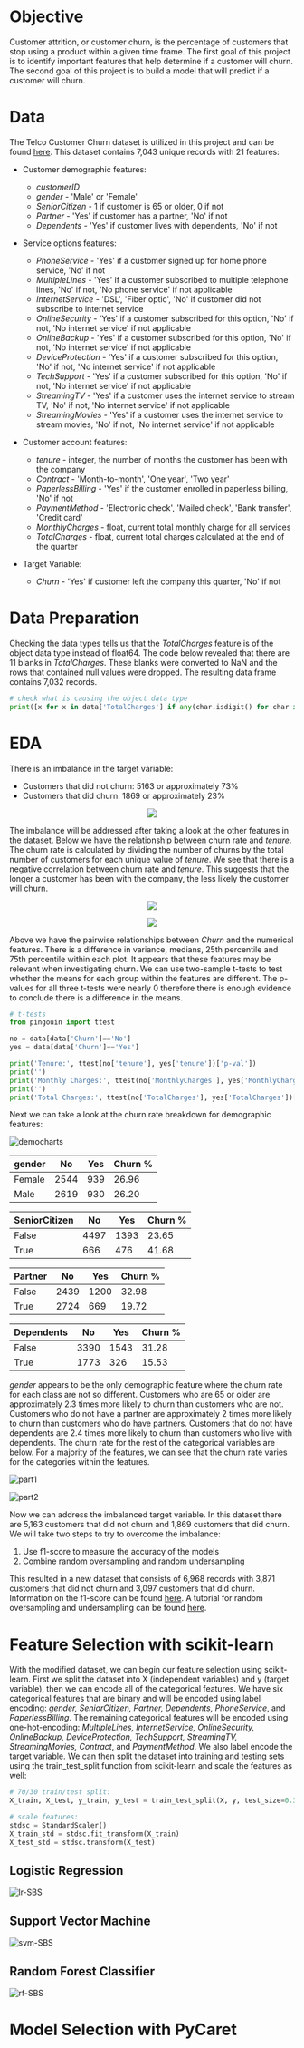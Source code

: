 # Objective
Customer attrition, or customer churn, is the percentage of customers that stop using a product within a given time frame. The first goal of this project is to identify important features that help determine if a customer will churn. The second goal of this project is to build a model that will predict if a customer will churn. 

# Data
The Telco Customer Churn dataset is utilized in this project and can be found [here](https://www.kaggle.com/blastchar/telco-customer-churn). This dataset contains 7,043 unique records with 21 features:
* Customer demographic features:
  * _customerID_
  * _gender_ - 'Male' or 'Female'
  * _SeniorCitizen_ - 1 if customer is 65 or older, 0 if not
  * _Partner_ - 'Yes' if customer has a partner, 'No' if not
  * _Dependents_ - 'Yes' if customer lives with dependents, 'No' if not
  
* Service options features:
  * _PhoneService_ - 'Yes' if a customer signed up for home phone service, 'No' if not
  * _MultipleLines_ - 'Yes' if a customer subscribed to multiple telephone lines, 'No' if not, 'No phone service' if not applicable
  * _InternetService_ - 'DSL', 'Fiber optic', 'No' if customer did not subscribe to internet service
  * _OnlineSecurity_ - 'Yes' if a customer subscribed for this option, 'No' if not, 'No internet service' if not applicable
  * _OnlineBackup_ - 'Yes' if a customer subscribed for this option, 'No' if not, 'No internet service' if not applicable
  * _DeviceProtection_ - 'Yes' if a customer subscribed for this option, 'No' if not, 'No internet service' if not applicable
  * _TechSupport_ - 'Yes' if a customer subscribed for this option, 'No' if not, 'No internet service' if not applicable
  * _StreamingTV_ - 'Yes' if a customer uses the internet service to stream TV, 'No' if not, 'No internet service' if not applicable
  * _StreamingMovies_ - 'Yes' if a customer uses the internet service to stream movies, 'No' if not, 'No internet service' if not applicable

* Customer account features:
  * _tenure_ - integer, the number of months the customer has been with the company
  * _Contract_ - 'Month-to-month', 'One year', 'Two year'
  * _PaperlessBilling_ - 'Yes' if the customer enrolled in paperless billing, 'No' if not
  * _PaymentMethod_ - 'Electronic check', 'Mailed check', 'Bank transfer', 'Credit card'
  * _MonthlyCharges_ - float, current total monthly charge for all services
  * _TotalCharges_ - float, current total charges calculated at the end of the quarter

* Target Variable:
  * _Churn_ - 'Yes' if customer left the company this quarter, 'No' if not

# Data Preparation
Checking the data types tells us that the _TotalCharges_ feature is of the object data type instead of float64. The code below revealed that there are 11 blanks in _TotalCharges_. These blanks were converted to NaN and the rows that contained null values were dropped. The resulting data frame contains 7,032 records.

```python
# check what is causing the object data type
print([x for x in data['TotalCharges'] if any(char.isdigit() for char in x) == False])
```

# EDA
There is an imbalance in the target variable:
* Customers that did not churn: 5163 or approximately 73%
* Customers that did churn: 1869 or approximately 23%

<p align="center">
  <img src="https://user-images.githubusercontent.com/71897317/128102632-1640f4cd-ea20-4d1c-8e97-328d22a6baa6.png"/>
</p>

<!--![churndistribution](https://user-images.githubusercontent.com/71897317/128102632-1640f4cd-ea20-4d1c-8e97-328d22a6baa6.png)-->

The imbalance will be addressed after taking a look at the other features in the dataset. Below we have the relationship between churn rate and _tenure_. The churn rate is calculated by dividing the number of churns by the total number of customers for each unique value of _tenure_. We see that there is a negative correlation between churn rate and _tenure_. This suggests that the longer a customer has been with the company, the less likely the customer will churn.

<p align="center">
  <img src="https://user-images.githubusercontent.com/71897317/128102861-5776b9f4-c6bc-403d-b144-9e2c551e2815.png"/>
</p>

<!--![churnvtenure](https://user-images.githubusercontent.com/71897317/128102861-5776b9f4-c6bc-403d-b144-9e2c551e2815.png)--> 

<p align="center">
  <img src="https://user-images.githubusercontent.com/71897317/128102941-f33dcb0f-313a-4a43-8c6f-dab645ffc900.png"/>
</p>

<!--![tenure-monthlycharges-totalcharges](https://user-images.githubusercontent.com/71897317/128102941-f33dcb0f-313a-4a43-8c6f-dab645ffc900.png)-->

Above we have the pairwise relationships between _Churn_ and the numerical features. There is a difference in variance, medians, 25th percentile and 75th percentile within each plot. It appears that these features may be relevant when investigating churn. We can use two-sample t-tests to test whether the means for each group within the features are different. The p-values for all three t-tests were nearly 0 therefore there is enough evidence to conclude there is a difference in the means. 

```python
# t-tests
from pingouin import ttest

no = data[data['Churn']=='No']
yes = data[data['Churn']=='Yes']

print('Tenure:', ttest(no['tenure'], yes['tenure'])['p-val'])
print('')
print('Monthly Charges:', ttest(no['MonthlyCharges'], yes['MonthlyCharges'])['p-val'])
print('')
print('Total Charges:', ttest(no['TotalCharges'], yes['TotalCharges'])['p-val'])
```

Next we can take a look at the churn rate breakdown for demographic features: 

![democharts](https://user-images.githubusercontent.com/71897317/128217083-35d88026-0f7e-4572-b16a-74288fd7ed0a.png)

gender | No | Yes | Churn %
-------|----|-----|--------
Female | 2544 | 939 | 26.96
Male | 2619 | 930 | 26.20

SeniorCitizen | No | Yes | Churn %
--------------|----|-----|--------
False | 4497 | 1393 | 23.65
True | 666 | 476 | 41.68

Partner | No | Yes | Churn %
--------|----|-----|--------
False | 2439 | 1200 | 32.98
True | 2724 | 669 | 19.72

Dependents | No | Yes | Churn %
-----------|----|-----|--------
False | 3390 | 1543 | 31.28
True | 1773 | 326 | 15.53

_gender_ appears to be the only demographic feature where the churn rate for each class are not so different. Customers who are 65 or older are approximately 2.3 times more likely to churn than customers who are not. Customers who do not have a partner are approximately 2 times more likely to churn than customers who do have partners. Customers that do not have dependents are 2.4 times more likely to churn than customers who live with dependents. The churn rate for the rest of the categorical variables are below. For a majority of the features, we can see that the churn rate varies for the categories within the features.

![part1](https://user-images.githubusercontent.com/71897317/128215143-270e9a4f-8d9e-486e-b8a5-8f44af84c05b.png)

![part2](https://user-images.githubusercontent.com/71897317/128216307-17c397e1-973b-4f8f-8532-7a7228d81a04.png)

Now we can address the imbalanced target variable. In this dataset there are 5,163 customers that did not churn and 1,869 customers that did churn. We will take two steps to try to overcome the imbalance: 
1. Use f1-score to measure the accuracy of the models
2. Combine random oversampling and random undersampling 

This resulted in a new dataset that consists of 6,968 records with 3,871 customers that did not churn and 3,097 customers that did churn. Information on the f1-score can be found [here](https://deepai.org/machine-learning-glossary-and-terms/f-score). A tutorial for random oversampling and undersampling can be found [here](https://machinelearningmastery.com/random-oversampling-and-undersampling-for-imbalanced-classification/).

# Feature Selection with scikit-learn

With the modified dataset, we can begin our feature selection using scikit-learn. First we split the dataset into X (independent variables) and y (target variable), then we can encode all of the categorical features. We have six categorical features that are binary and will be encoded using label encoding: _gender, SeniorCitizen, Partner, Dependents, PhoneService_, and _PaperlessBilling_. The remaining categorical features will be encoded using one-hot-encoding: _MultipleLines, InternetService, OnlineSecurity, OnlineBackup, DeviceProtection, TechSupport, StreamingTV, StreamingMovies, Contract_, and _PaymentMethod_. We also label encode the target variable. We can then split the dataset into training and testing sets using the train_test_split function from scikit-learn and scale the features as well:

```python
# 70/30 train/test split:
X_train, X_test, y_train, y_test = train_test_split(X, y, test_size=0.3, random_state=1, stratify=y)

# scale features:
stdsc = StandardScaler()
X_train_std = stdsc.fit_transform(X_train)
X_test_std = stdsc.transform(X_test)
```

## Logistic Regression

![lr-SBS](https://user-images.githubusercontent.com/71897317/128228179-b87171c8-358b-425b-9176-223781554440.png)

## Support Vector Machine

![svm-SBS](https://user-images.githubusercontent.com/71897317/128228250-c5c029a9-bc2e-4c73-90f5-c881b3c58c8e.png)

## Random Forest Classifier

![rf-SBS](https://user-images.githubusercontent.com/71897317/128228363-22fd559c-03e2-45fd-b793-d71f31ddb4cd.png)

# Model Selection with PyCaret
